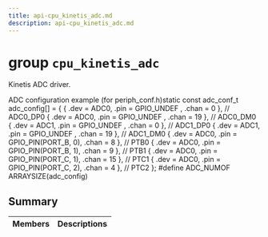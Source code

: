 ```yaml
---
title: api-cpu_kinetis_adc.md
description: api-cpu_kinetis_adc.md
---
```

# group `cpu_kinetis_adc` 

Kinetis ADC driver.

ADC configuration example (for periph_conf.h)static const adc_conf_t adc_config[] = {
    { .dev = ADC0, .pin = GPIO_UNDEF          , .chan =  0 }, // ADC0_DP0
    { .dev = ADC0, .pin = GPIO_UNDEF          , .chan = 19 }, // ADC0_DM0
    { .dev = ADC1, .pin = GPIO_UNDEF          , .chan =  0 }, // ADC1_DP0
    { .dev = ADC1, .pin = GPIO_UNDEF          , .chan = 19 }, // ADC1_DM0
    { .dev = ADC0, .pin = GPIO_PIN(PORT_B,  0), .chan =  8 }, // PTB0
    { .dev = ADC0, .pin = GPIO_PIN(PORT_B,  1), .chan =  9 }, // PTB1
    { .dev = ADC0, .pin = GPIO_PIN(PORT_C,  1), .chan = 15 }, // PTC1
    { .dev = ADC0, .pin = GPIO_PIN(PORT_C,  2), .chan =  4 }, // PTC2
};
#define ADC_NUMOF           ARRAYSIZE(adc_config)

## Summary

 Members                        | Descriptions                                
--------------------------------|---------------------------------------------

